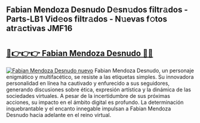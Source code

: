 ## Fabian Mendoza Desnudo D𝚎sn𝚞dos filtr𝚊dos - Parts-LB1 Vid𝚎os filtr𝚊dos - N𝚞evas f𝚘tos atr𝚊ctivas JMF16

# <h2><a href="http://mb9gioc.tromn.icu/?c=Fabian+Mendoza+Desnudo">🔗👉👉👉 Fabian Mendoza Desnudo 🔗🔗</a></h2>

[![Fabian Mendoza Desnudo nuevo](https://i.imgur.com/pEAQMta.gif)](http://mb9gioc.tromn.icu/?c=Fabian+Mendoza+Desnudo)
Fabian Mendoza Desnudo, un personaje enigmático y multifacético, se resiste a las etiquetas simples. Su innovadora personalidad en línea ha cautivado y enfurecido a sus seguidores, generando discusiones sobre ética, expresión artística y la dinámica de las sociedades virtuales. A pesar de la incertidumbre de sus próximas acciones, su impacto en el ámbito digital es profundo. La determinación inquebrantable y el encanto innegable impulsan a Fabian Mendoza Desnudo hacia adelante en el reino virtual.
